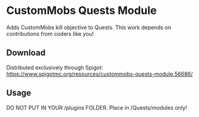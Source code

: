 # CustomMobs Quests Module
Adds CustomMobs kill objective to Quests. This work depends on contributions from coders like you!

## Download

Distributed exclusively through Spigot: https://www.spigotmc.org/resources/custommobs-quests-module.56686/

## Usage

DO NOT PUT IN YOUR /plugins FOLDER. Place in /Quests/modules only!
